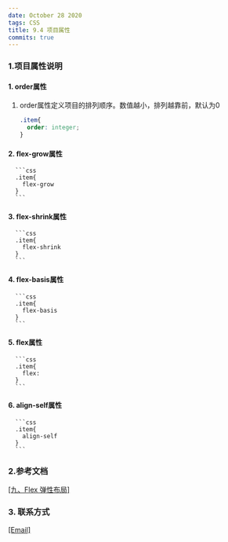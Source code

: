 ```yaml
---
date: October 28 2020
tags: CSS
title: 9.4 项目属性
commits: true
---
```


### 1.项目属性说明

#### 1. order属性

1. order属性定义项目的排列顺序。数值越小，排列越靠前，默认为0


      ```css
      .item{
        order: integer;
      }
      ```

#### 2. flex-grow属性

      ```css
      .item{
        flex-grow
      }
      ```

#### 3. flex-shrink属性

      ```css
      .item{
        flex-shrink
      }
      ```
 
#### 4. flex-basis属性

      ```css
      .item{
        flex-basis
      }
      ```

#### 5. flex属性

      ```css
      .item{
        flex:
      }
      ```

#### 6. align-self属性

      ```css
      .item{
        align-self
      }
      ```

### 2.参考文档

[[九、Flex 弹性布局]](https://web-oyster.github.io/2020/10/28/CSS/Tutorial/%E4%B9%9D%E3%80%81Flex%20%E5%BC%B9%E6%80%A7%E5%B8%83%E5%B1%80/)

### 3. 联系方式

[[Email]](yuanmin8888@outlook.com)
